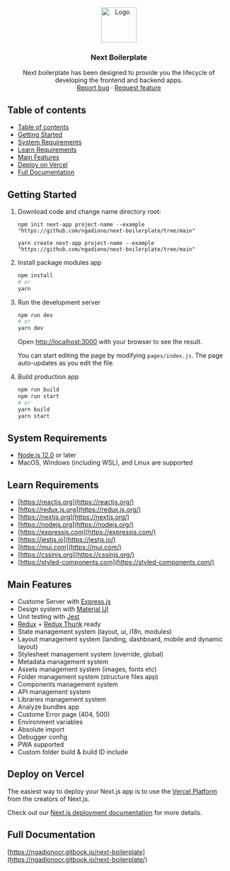 <div align="center">      

   <img src="https://raw.githubusercontent.com/ngadiono/next-boilerplate/main/public/img/icons/favicon.ico" alt="Logo" width="80" height="80"/>

  <h3 align="center">Next Boilerplate</h3>

  <p align="center">
    Next boilerplate has been designed to provide you the lifecycle of developing the frontend and backend apps.
    <br>
    <a href="https://github.com/ngadiono/next-boilerplate/issues?q=is%3Aopen+is%3Aissue+label%3Abug">Report bug</a>
    ·
    <a href="https://github.com/ngadiono/next-boilerplate/issues?q=is%3Aopen+is%3Aissue+label%3AFeature">Request feature</a>
  </p>
</div>

## Table of contents

- [Table of contents](#table-of-contents)
- [Getting Started](#getting-started)
- [System Requirements](#system-requirements)
- [Learn Requirements](#learn-requirements)
- [Main Features](#main-features)
- [Deploy on Vercel](#deploy-on-vercel)
- [Full Documentation](#full-documentation)

## Getting Started

1. Download code and change name directory root:

   ```
   npm init next-app project-name --example "https://github.com/ngadiono/next-boilerplate/tree/main"
   ```

   ```
   yarn create next-app project-name --example "https://github.com/ngadiono/next-boilerplate/tree/main"
   ```

2. Install package modules app

   ```bash
   npm install
   # or
   yarn
   ```

3. Run the development server

   ```bash
   npm run dev
   # or
   yarn dev
   ```

   Open [http://localhost:3000](http://localhost:3000) with your browser to see the result.

   You can start editing the page by modifying `pages/index.js`. The page auto-updates as you edit the file.

4. Build production app

   ```bash
   npm run build
   npm run start
   # or
   yarn build
   yarn start
   ```

## System Requirements

- [Node.js 12.0](https://nodejs.org/en/) or later
- MacOS, Windows (including WSL), and Linux are supported

## Learn Requirements

- [https://reactjs.org](https://reactjs.org/)
- [https://redux.js.org](https://redux.js.org/)
- [https://nextjs.org](https://nextjs.org/)
- [https://nodejs.org](https://nodejs.org/)
- [https://expressjs.com](https://expressjs.com/)
- [https://jestjs.io](https://jestjs.io/)
- [https://mui.com](https://mui.com/)
- [https://cssinjs.org](https://cssinjs.org/)
- [https://styled-components.com](https://styled-components.com/)

## Main Features

- Custome Server with [Express.js](https://expressjs.com/)
- Design system with [Material UI](https://mui.com/)
- Unit testing with [Jest](https://jestjs.io/)
- [Redux](https://redux.js.org/) + [Redux Thunk](https://github.com/reduxjs/redux-thunk) ready
- State management system (layout, ui, i18n, modules)
- Layout management system (landing, dashboard, mobile and dynamic layout)
- Stylesheet management system (override, global)
- Metadata management system
- Assets management system (images, fonts etc)
- Folder management system (structure files app)
- Components management system
- API management system
- Libraries management system
- Analyze bundles app
- Custome Error page (404, 500)
- Environment variables
- Absolute import
- Debugger config
- PWA supported
- Custom folder build & build ID include

## Deploy on Vercel

The easiest way to deploy your Next.js app is to use the [Vercel Platform](https://vercel.com/new?utm_medium=default-template&filter=next.js&utm_source=create-next-app&utm_campaign=create-next-app-readme) from the creators of Next.js.

Check out our [Next.js deployment documentation](https://nextjs.org/docs/deployment) for more details.

## Full Documentation
[https://ngadionocr.gitbook.io/next-boilerplate](https://ngadionocr.gitbook.io/next-boilerplate/)